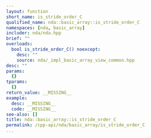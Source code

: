 ```yaml
---
layout: function
short_name: is_stride_order_C
qualified_name: nda::basic_array::is_stride_order_C
namespaces: [nda, basic_array]
includer: nda/nda.hpp
brief: ""
overloads:
  bool is_stride_order_C() noexcept:
    desc: ""
    source: nda/_impl_basic_array_view_common.hpp
desc: ""
params:
  {}
tparams:
  {}
return_value: __MISSING__
example:
  desc: __MISSING__
  code: __MISSING__
see-also: []
title: nda::basic_array::is_stride_order_C
permalink: /cpp-api/nda/basic_array/is_stride_order_C
...
```


